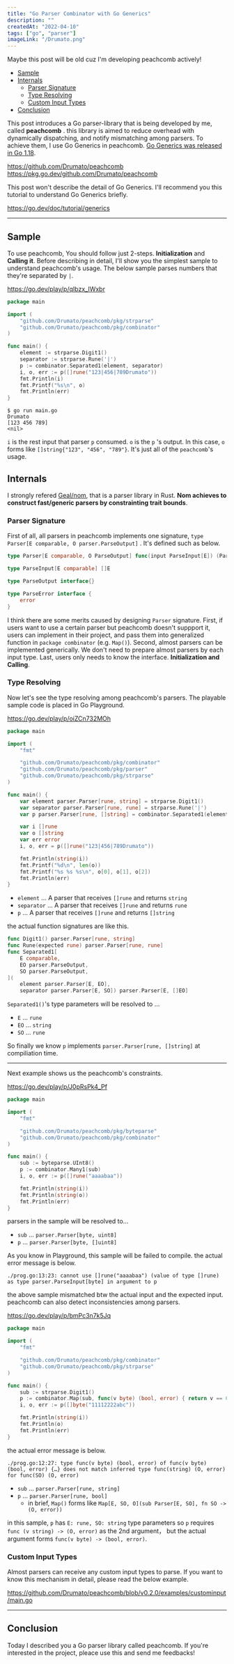 ```yaml
---
title: "Go Parser Combinator with Go Generics"
description: ""
createdAt: "2022-04-10"
tags: ["go", "parser"]
imageLink: "/Drumato.png"
---
```


Maybe this post will be old cuz I'm developing peachcomb actively!

- [Sample](#sample)
- [Internals](#internals)
	- [Parser Signature](#parser-signature)
	- [Type Resolving](#type-resolving)
	- [Custom Input Types](#custom-input-types)
- [Conclusion](#conclusion)

This post introduces a Go parser-library that is being developed by me, called **peachcomb** .
this library is aimed to reduce overhead with dynamically dispatching, and notify mismatching among parsers.
To achieve them, I use Go Generics in peachcomb.
[Go Generics was released in Go 1.18](https://go.dev/doc/go1.18).

<https://github.com/Drumato/peachcomb>  
<https://pkg.go.dev/github.com/Drumato/peachcomb>

This post won't describe the detail of Go Generics.
I'll recommend you this tutorial to understand Go Generics briefly.

<https://go.dev/doc/tutorial/generics>

---

## Sample

To use peachcomb, You should follow just 2-steps.
**Initialization** and **Calling it**.
Before describing in detail, I'll show you the simplest sample to understand peachcomb's usage.
The below sample parses numbers that they're separated by `|`.

<https://go.dev/play/p/qIbzx_IWxbr>

```go
package main

import (
	"github.com/Drumato/peachcomb/pkg/strparse"
	"github.com/Drumato/peachcomb/pkg/combinator"
)

func main() {
	element := strparse.Digit1()
	separator := strparse.Rune('|')
	p := combinator.Separated1(element, separator)
	i, o, err := p([]rune("123|456|789Drumato"))
	fmt.Println(i)
	fmt.Printf("%s\n", o)
	fmt.Println(err)
}
```

```shell
$ go run main.go
Drumato
[123 456 789]
<nil>
```

`i` is the rest input that parser `p` consumed.
`o` is the `p` 's output.
In this case, `o` forms like `[]string{"123", "456", "789"}`.
It's just all of the `peachcomb`'s usage.

## Internals

I strongly refered [Geal/nom](https://github.com/Geal/nom), that is a parser library in Rust.
**Nom achieves to construct fast/generic parsers by constrainting trait bounds**.

### Parser Signature

First of all, all parsers in peachcomb implements one signature, `type Parser[E comparable, O parser.ParseOutput]` .
It's defined such as below.

```go
type Parser[E comparable, O ParseOutput] func(input ParseInput[E]) (ParseInput[E], O, ParseError)

type ParseInput[E comparable] []E

type ParseOutput interface{}

type ParseError interface {
	error
}
```

I think there are some merits caused by designing `Parser` signature.
First, if users want to use a certain parser but peachcomb doesn't suppport it,
users can implement in their project, and pass them into generalized function in `package combinator` (e.g. `Map()`).
Second, almost parsers can be implemented generically.
We don't need to prepare almost parsers by each input type.
Last, users only needs to know the interface. **Initialization and Calling**.

### Type Resolving

Now let's see the type resolving among peachcomb's parsers.
The playable sample code is placed in Go Playground.

<https://go.dev/play/p/oiZCn732MOh>

```go
package main

import (
	"fmt"

	"github.com/Drumato/peachcomb/pkg/combinator"
	"github.com/Drumato/peachcomb/pkg/parser"
	"github.com/Drumato/peachcomb/pkg/strparse"
)

func main() {
	var element parser.Parser[rune, string] = strparse.Digit1()
	var separator parser.Parser[rune, rune] = strparse.Rune('|')
	var p parser.Parser[rune, []string] = combinator.Separated1(element, separator)

	var i []rune
	var o []string
	var err error
	i, o, err = p([]rune("123|456|789Drumato"))

	fmt.Println(string(i))
	fmt.Printf("%d\n", len(o))
	fmt.Printf("%s %s %s\n", o[0], o[1], o[2])
	fmt.Println(err)
}
```

- `element` ... A parser that receives `[]rune` and returns `string`
- `separator` ... A parser that receives `[]rune` and returns `rune`
- `p` ... A parser that receives `[]rune` and returns `[]string`

the actual function signatures are like this.

```go
func Digit1() parser.Parser[rune, string]
func Rune(expected rune) parser.Parser[rune, rune]
func Separated1[
    E comparable, 
    EO parser.ParseOutput, 
    SO parser.ParseOutput,
](
    element parser.Parser[E, EO], 
    separator parser.Parser[E, SO]) parser.Parser[E, []EO]
```

`Separated1()`'s type parameters will be resolved to ...

- `E` ... `rune`
- `EO` ... `string`
- `SO` ... `rune`

So finally we know `p` implements `parser.Parser[rune, []string]` at compiliation time.

---

Next example shows us the peachcomb's constraints.

<https://go.dev/play/p/J0pRsPk4_Pf>

```go
package main

import (
	"fmt"

	"github.com/Drumato/peachcomb/pkg/byteparse"
	"github.com/Drumato/peachcomb/pkg/combinator"
)

func main() {
	sub := byteparse.UInt8()
	p := combinator.Many1(sub)
	i, o, err := p([]rune("aaaabaa"))

	fmt.Println(string(i))
	fmt.Println(string(o))
	fmt.Println(err)
}
```

parsers in the sample will be resolved to...

- `sub` ... `parser.Parser[byte, uint8]`
- `p` ... `parser.Parser[byte, []uint8]`

As you know in Playground, this sample will be failed to compile.
the actual error message is below.

```text
./prog.go:13:23: cannot use []rune("aaaabaa") (value of type []rune) as type parser.ParseInput[byte] in argument to p
```

the above sample mismatched btw the actual input and the expected input.
peachcomb can also detect inconsistencies among parsers.

<https://go.dev/play/p/bmPc3n7k5Jq>

```go
package main

import (
	"fmt"

	"github.com/Drumato/peachcomb/pkg/combinator"
	"github.com/Drumato/peachcomb/pkg/strparse"
)

func main() {
	sub := strparse.Digit1()
	p := combinator.Map(sub, func(v byte) (bool, error) { return v == 0, nil })
	i, o, err := p([]byte("11112222abc"))

	fmt.Println(string(i))
	fmt.Println(o)
	fmt.Println(err)
}
```

the actual error message is below.

```text
./prog.go:12:27: type func(v byte) (bool, error) of func(v byte) (bool, error) {…} does not match inferred type func(string) (O, error) for func(SO) (O, error)
```

- `sub` ... `parser.Parser[rune, string]`
- `p` ... `parser.Parser[rune, bool]`
  - in brief, `Map()` forms like `Map[E, SO, O](sub Parser[E, SO], fn SO -> (O, error))`

in this sample, `p` has `E: rune, SO: string` type parameters so `p` requires `func (v string) -> (O, error)` as the 2nd argument，
but the actual argument forms `func(v byte) -> (bool, error)`.

### Custom Input Types

Almost parsers can receive any custom input types to parse.
If you want to know this mechanism in detail, please read the below example.

<https://github.com/Drumato/peachcomb/blob/v0.2.0/examples/custominput/main.go>

---

## Conclusion

Today I described you a Go parser library called peachcomb.
If you're interested in the project, pleace use this and send me feedbacks!
